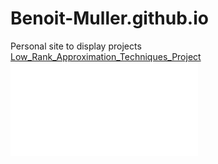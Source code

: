 # Benoit-Muller.github.io
Personal site to display projects
[Low_Rank_Approximation_Techniques_Project](Low_Rank_Approximation_Techniques_Project)
![The publication](Low_Rank_Approximation_Techniques_Project/publication.pdf)
